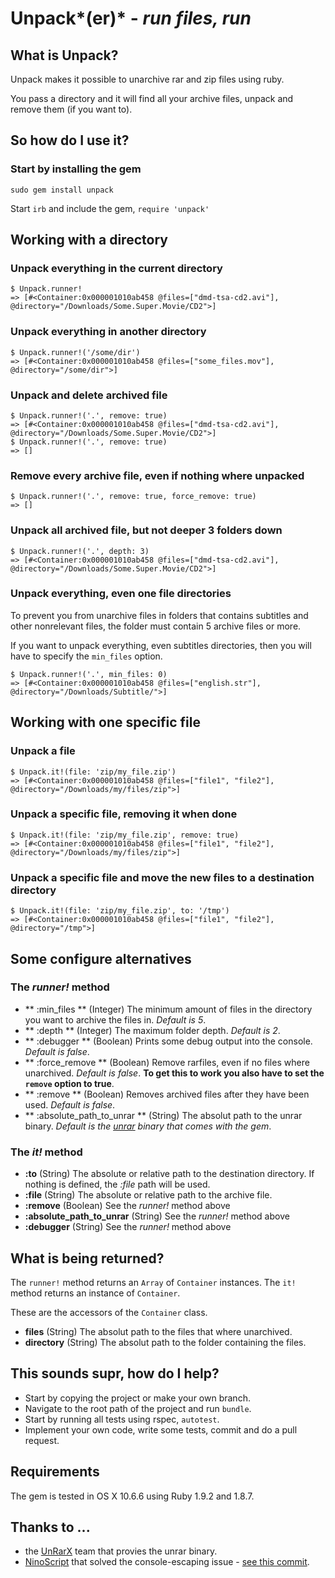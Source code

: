 # Unpack*(er)* - *run files, run*

## What is Unpack?

Unpack makes it possible to unarchive rar and zip files using ruby.

You pass a directory and it will find all your archive files, unpack and remove them (if you want to).

## So how do I use it?

### Start by installing the gem

    sudo gem install unpack

Start `irb` and include the gem, `require 'unpack'`

## Working with a directory

### Unpack everything in the current directory

    $ Unpack.runner!
    => [#<Container:0x000001010ab458 @files=["dmd-tsa-cd2.avi"], @directory="/Downloads/Some.Super.Movie/CD2">]

### Unpack everything in another directory

    $ Unpack.runner!('/some/dir')
    => [#<Container:0x000001010ab458 @files=["some_files.mov"], @directory="/some/dir">]

### Unpack and delete archived file

    $ Unpack.runner!('.', remove: true)
    => [#<Container:0x000001010ab458 @files=["dmd-tsa-cd2.avi"], @directory="/Downloads/Some.Super.Movie/CD2">]
    $ Unpack.runner!('.', remove: true)
    => []

### Remove every archive file, even if nothing where unpacked

    $ Unpack.runner!('.', remove: true, force_remove: true)
    => []
    
### Unpack all archived file, but not deeper 3 folders down
    
    $ Unpack.runner!('.', depth: 3)
    => [#<Container:0x000001010ab458 @files=["dmd-tsa-cd2.avi"], @directory="/Downloads/Some.Super.Movie/CD2">]

### Unpack everything, even one file directories

To prevent you from unarchive files in folders that contains subtitles and other nonrelevant files, the folder must contain 5 archive files or more.

If you want to unpack everything, even subtitles directories, then you will have to specify the `min_files` option.

    $ Unpack.runner!('.', min_files: 0)
    => [#<Container:0x000001010ab458 @files=["english.str"], @directory="/Downloads/Subtitle/">]
    
## Working with one specific file

### Unpack a file
    
    $ Unpack.it!(file: 'zip/my_file.zip')
    => [#<Container:0x000001010ab458 @files=["file1", "file2"], @directory="/Downloads/my/files/zip">]
    
### Unpack a specific file, removing it when done 
    
    $ Unpack.it!(file: 'zip/my_file.zip', remove: true)
    => [#<Container:0x000001010ab458 @files=["file1", "file2"], @directory="/Downloads/my/files/zip">]
    
### Unpack a specific file and move the new files to a destination directory
    
    $ Unpack.it!(file: 'zip/my_file.zip', to: '/tmp')
    => [#<Container:0x000001010ab458 @files=["file1", "file2"], @directory="/tmp">]

## Some configure alternatives

### The *runner!* method

- ** :min_files ** (Integer) The minimum amount of files in the directory you want to archive the files in. *Default is 5*.
- ** :depth ** (Integer) The maximum folder depth. *Default is 2*.
- ** :debugger ** (Boolean) Prints some debug output into the console. *Default is false*.
- ** :force_remove ** (Boolean) Remove rarfiles, even if no files where unarchived. *Default is false*. **To get this to work you also have to set the `remove` option to true**.
- ** :remove ** (Boolean) Removes archived files after they have been used. *Default is false*.
- ** :absolute_path_to_unrar ** (String) The absolut path to the unrar binary. *Default is the [unrar](http://homepage.mac.com/pnoriega/unrar.html) binary that comes with the gem*.

### The *it!* method

- **:to** (String) The absolute or relative path to the destination directory. If nothing is defined, the *:file* path will be used.
- **:file** (String) The absolute or relative path to the archive file.
- **:remove** (Boolean) See the *runner!* method above
- **:absolute_path_to_unrar** (String) See the *runner!* method above
- **:debugger** (String) See the *runner!* method above

## What is being returned?

The `runner!` method returns an `Array` of `Container` instances. 
The `it!` method returns an instance of `Container`. 

These are the accessors of the `Container` class.

- **files** (String) The absolut path to the files that where unarchived.
- **directory** (String) The absolut path to the folder containing the files.

## This sounds supr, how do I help?

- Start by copying the project or make your own branch.
- Navigate to the root path of the project and run `bundle`.
- Start by running all tests using rspec, `autotest`.
- Implement your own code, write some tests, commit and do a pull request.

## Requirements

The gem is tested in OS X 10.6.6 using Ruby 1.9.2 and 1.8.7.

## Thanks to ...

- the [UnRarX](http://homepage.mac.com/pnoriega/unrar.html) team that provies the unrar binary.
- [NinoScript](https://github.com/NinoScript) that solved the console-escaping issue - [see this commit](https://github.com/oleander/Unpack/commit/dd7e46200a490c7af9fc5f770127291192a818f5).